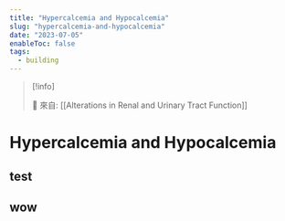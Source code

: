 ```yaml
---
title: "Hypercalcemia and Hypocalcemia"
slug: "hypercalcemia-and-hypocalcemia"
date: "2023-07-05"
enableToc: false
tags:
  - building
---
```


> [!info]
>
> 🌱 來自: [[Alterations in Renal and Urinary Tract Function]]

# Hypercalcemia and Hypocalcemia

## test

## wow
